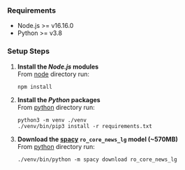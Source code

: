 ### Requirements
* Node.js >= v16.16.0
* Python >= v3.8

### Setup Steps
1. **Install the _Node.js_ modules** \
   From [node](node) directory run: 
    ```
    npm install
    ```
2. **Install the _Python_ packages** \
   From [python](python) directory run:
    ```
    python3 -m venv ./venv
    ./venv/bin/pip3 install -r requirements.txt
    ```
3. **Download the [spacy](https://spacy.io/models/ro#ro_core_news_lg) `ro_core_news_lg` model (~570MB)** \
   From [python](python) directory run:
   ```
   ./venv/bin/python -m spacy download ro_core_news_lg
   ```


